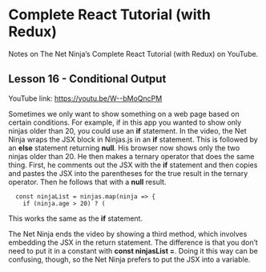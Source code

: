 # Complete React Tutorial (with Redux)

Notes on The Net Ninja’s Complete React Tutorial (with Redux) on YouTube.

## Lesson 16 - Conditional Output

YouTube link: https://youtu.be/W--bMoQncPM

Sometimes we only want to show something on a web page based on certain conditions. For example, if in this app you wanted to show only ninjas older than 20, you could use an __if__ statement. In the video, the Net Ninja wraps the JSX block in Ninjas.js in an __if__ statement. This is followed by an __else__ statement returning __null__. His browser now shows only the two ninjas older than 20. He then makes a ternary operator that does the same thing. First, he comments out the JSX with the __if__ statement and then copies and pastes the JSX into the parentheses for the true result in the ternary operator. Then he follows that with a __null__ result.
```
  const ninjaList = ninjas.map(ninja => {
    if (ninja.age > 20) ? (
```
This works the same as the __if__ statement.

The Net Ninja ends the video by showing a third method, which involves embedding the JSX in the return statement. The difference is that you don’t need to put it in a constant with __const ninjasList =__. Doing it this way can be confusing, though, so the Net Ninja prefers to put the JSX into a variable.